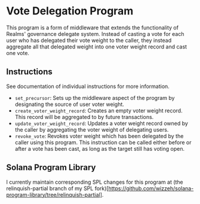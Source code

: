 # Vote Delegation Program

This program is a form of middleware that extends the functionality of Realms' governance delegate system. Instead of casting a vote for each user who has delegated their vote weight to the caller, they instead aggregate all that delegated weight into one voter weight record and cast one vote.

## Instructions
See documentation of individual instructions for more information.

- `set_precursor`: Sets up the middleware aspect of the program by designating the source of user voter weight.
- `create_voter_weight_record`: Creates an empty voter weight record. This record will be aggregated to by future transactions.
- `update_voter_weight_record`: Updates a voter weight record owned by the caller by aggregating the voter weight of delegating users.
- `revoke_vote`: Revokes voter weight which has been delegated by the caller using this program. This instruction can be called either before or after a vote has been cast, as long as the target still has voting open.

## Solana Program Library
I currently maintain corresponding SPL changes for this program at (the relinquish-partial branch of my SPL fork)[https://github.com/wizzeh/solana-program-library/tree/relinquish-partial].
